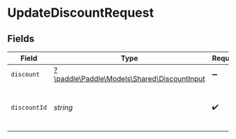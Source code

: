# UpdateDiscountRequest


## Fields

| Field                                                                               | Type                                                                                | Required                                                                            | Description                                                                         | Example                                                                             |
| ----------------------------------------------------------------------------------- | ----------------------------------------------------------------------------------- | ----------------------------------------------------------------------------------- | ----------------------------------------------------------------------------------- | ----------------------------------------------------------------------------------- |
| `discount`                                                                          | [?\paddle\Paddle\Models\Shared\DiscountInput](../../models/shared/DiscountInput.md) | :heavy_minus_sign:                                                                  | N/A                                                                                 |                                                                                     |
| `discountId`                                                                        | *string*                                                                            | :heavy_check_mark:                                                                  | Paddle ID of the discount entity to work with.                                      | dsc_01gt218xfk7yztpvgmcazkes83                                                      |
